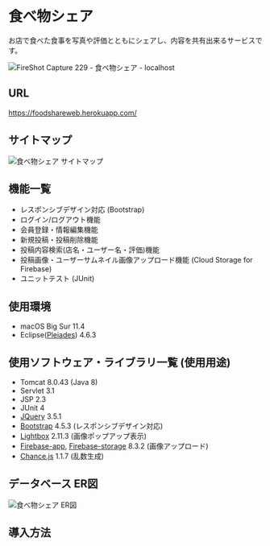 # 食べ物シェア

お店で食べた食事を写真や評価とともにシェアし、内容を共有出来るサービスです。

![FireShot Capture 229 - 食べ物シェア - localhost](https://user-images.githubusercontent.com/53920598/126440762-53af1fe1-1868-45ba-8f2d-6443c15605fd.png)

URL
---
https://foodshareweb.herokuapp.com/

サイトマップ
---

![食べ物シェア サイトマップ](https://user-images.githubusercontent.com/53920598/126189449-a7ce94c2-805e-4d7a-ba9d-75062813bd01.png)

機能一覧
---
- レスポンシブデザイン対応 (Bootstrap)
- ログイン/ログアウト機能
- 会員登録・情報編集機能
- 新規投稿・投稿削除機能
- 投稿内容検索(店名・ユーザー名・評価)機能
- 投稿画像・ユーザーサムネイル画像アップロード機能 (Cloud Storage for Firebase)
- ユニットテスト (JUnit)

使用環境
---
- macOS Big Sur 11.4
- Eclipse([Pleiades](https://mergedoc.osdn.jp/)) 4.6.3

使用ソフトウェア・ライブラリ一覧 (使用用途)
---
- Tomcat 8.0.43 (Java 8)
- Servlet 3.1
- JSP 2.3
- JUnit 4
- [JQuery](https://jquery.com/) 3.5.1
- [Bootstrap](https://getbootstrap.jp/) 4.5.3 (レスポンシブデザイン対応)
- [Lightbox](https://lokeshdhakar.com/projects/lightbox2/) 2.11.3 (画像ポップアップ表示)
- [Firebase-app](https://firebase.google.com/?hl=ja), [Firebase-storage](https://firebase.google.com/docs/storage?hl=ja) 8.3.2 (画像アップロード)
- [Chance.js](https://chancejs.com/) 1.1.7 (乱数生成)

データベース ER図
---
![食べ物シェア ER図](https://user-images.githubusercontent.com/53920598/126127774-31f783fd-cff0-4a0d-9af9-6389dad582fa.png)

導入方法
---

